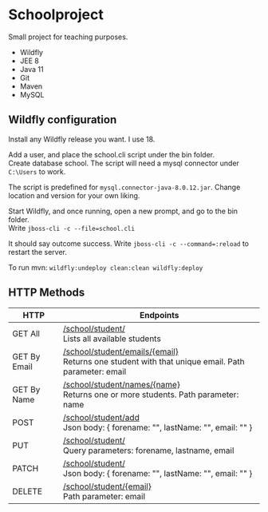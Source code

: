 # Schoolproject

Small project for teaching purposes.

* Wildfly
* JEE 8 
* Java 11
* Git
* Maven
* MySQL

## Wildfly configuration

Install any Wildfly release you want. I use 18.

Add a user, and place the school.cli script under the bin folder.<br>
Create database school. The script will need a mysql connector under `C:\Users`
to work. 

The script is predefined for `mysql.connector-java-8.0.12.jar`. Change location and version for your own liking.

Start Wildfly, and once running, open a new prompt, and go to the bin folder.<br>
Write `jboss-cli -c --file=school.cli`

It should say outcome success. Write `jboss-cli -c --command=:reload` to restart the server.

To run mvn: `wildfly:undeploy clean:clean wildfly:deploy`

## HTTP Methods

| HTTP | Endpoints |
| ------ | ------ |
| GET All| [/school/student/][1] <br> Lists all available students|
| GET By Email| [/school/student/emails/{email}][2] <br> Returns one student with that unique email. Path parameter: email |
| GET By Name | [/school/student/names/{name}][3]  <br> Returns one or more students. Path parameter: name|
| POST | [/school/student/add][4] <br> Json body: { forename: "", lastName: "", email: "" } |
| PUT | [/school/student/][5] <br> Query parameters: forename, lastname, email|
| PATCH  | [/school/student/][6] <br> Json body: { forename: "", lastName: "", email: "" } |
| DELETE  | [/school/student/{email}][7] <br> Path parameter: email |


   [1]: <https://localhost:8080/school/student/>
   [2]: <https://localhost:8080/school/student/emails/{email}>
   [3]: <https://localhost:8080/school/student/names/{name}>
   [4]: <https://localhost:8080/school/student/add>
   [5]: <https://localhost:8080/school/student>
   [6]: <https://localhost:8080/school/student/>
   [7]: <https://localhost:8080/school/student/{email}>
 